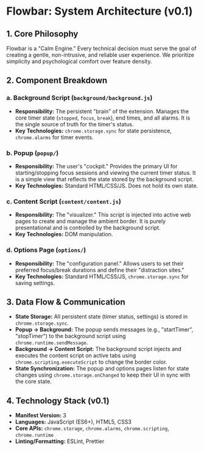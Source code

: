 # Flowbar: System Architecture (v0.1)

## 1. Core Philosophy

Flowbar is a "Calm Engine." Every technical decision must serve the goal of creating a gentle, non-intrusive, and reliable user experience. We prioritize simplicity and psychological comfort over feature density.

## 2. Component Breakdown

### a. Background Script (`background/background.js`)

- **Responsibility:** The persistent "brain" of the extension. Manages the core timer state (`stopped`, `focus`, `break`), end times, and all alarms. It is the single source of truth for the timer's status.
- **Key Technologies:** `chrome.storage.sync` for state persistence, `chrome.alarms` for timer events.

### b. Popup (`popup/`)

- **Responsibility:** The user's "cockpit." Provides the primary UI for starting/stopping focus sessions and viewing the current timer status. It is a simple view that reflects the state stored by the background script.
- **Key Technologies:** Standard HTML/CSS/JS. Does not hold its own state.

### c. Content Script (`content/content.js`)

- **Responsibility:** The "visualizer." This script is injected into active web pages to create and manage the ambient border. It is purely presentational and is controlled by the background script.
- **Key Technologies:** DOM manipulation.

### d. Options Page (`options/`)

- **Responsibility:** The "configuration panel." Allows users to set their preferred focus/break durations and define their "distraction sites."
- **Key Technologies:** Standard HTML/CSS/JS, `chrome.storage.sync` for saving settings.

## 3. Data Flow & Communication

- **State Storage:** All persistent state (timer status, settings) is stored in `chrome.storage.sync`.
- **Popup -> Background:** The popup sends messages (e.g., "startTimer", "stopTimer") to the background script using `chrome.runtime.sendMessage`.
- **Background -> Content Script:** The background script injects and executes the content script on active tabs using `chrome.scripting.executeScript` to change the border color.
- **State Synchronization:** The popup and options pages listen for state changes using `chrome.storage.onChanged` to keep their UI in sync with the core state.

## 4. Technology Stack (v0.1)

- **Manifest Version:** 3
- **Languages:** JavaScript (ES6+), HTML5, CSS3
- **Core APIs:** `chrome.storage`, `chrome.alarms`, `chrome.scripting`, `chrome.runtime`
- **Linting/Formatting:** ESLint, Prettier
